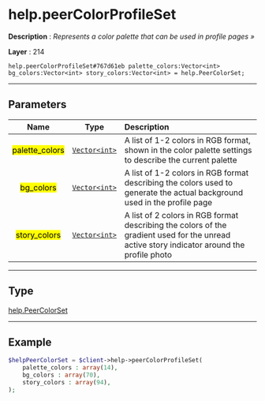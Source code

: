 # help.peerColorProfileSet

**Description** : *Represents a color palette that can be used in profile pages &raquo;*

**Layer** : 214

```tl
help.peerColorProfileSet#767d61eb palette_colors:Vector<int> bg_colors:Vector<int> story_colors:Vector<int> = help.PeerColorSet;
```

---

## Parameters

| Name | Type | Description |
| :---: | :---: | :--- |
| <mark>palette_colors</mark> | [`Vector<int>`](type/int) | A list of 1-2 colors in RGB format, shown in the color palette settings to describe the current palette |
| <mark>bg_colors</mark> | [`Vector<int>`](type/int) | A list of 1-2 colors in RGB format describing the colors used to generate the actual background used in the profile page |
| <mark>story_colors</mark> | [`Vector<int>`](type/int) | A list of 2 colors in RGB format describing the colors of the gradient used for the unread active story indicator around the profile photo |

---

## Type

[help.PeerColorSet](type/help.PeerColorSet)

---

## Example

```php
$helpPeerColorSet = $client->help->peerColorProfileSet(
	palette_colors : array(14),
	bg_colors : array(70),
	story_colors : array(94),
);
```